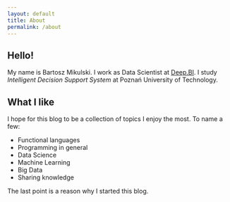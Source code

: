 ```yaml
---
layout: default
title: About
permalink: /about
---
```


## Hello!

My name is Bartosz Mikulski. I work as Data Scientist at [Deep.BI](https://www.deep.bi/). I study *Intelligent Decision Support System* at Poznań University of Technology.

## What I like

I hope for this blog to be a collection of topics I enjoy the most. To name a few:
 - Functional languages
 - Programming in general
 - Data Science
 - Machine Learning
 - Big Data
 - Sharing knowledge

The last point is a reason why I started this blog.

